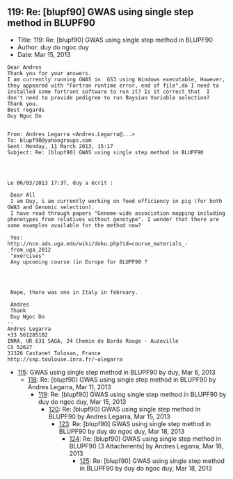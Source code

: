 ## 119: Re: [blupf90] GWAS using single step method in BLUPF90

- Title: 119: Re: [blupf90] GWAS using single step method in BLUPF90
- Author: duy do ngoc duy
- Date: Mar 15, 2013

```
Dear Andres 
Thank you for your answers. 
I am currently running GWAS in  GS3 using Windows executable, However, they appeared with "Fortran runtime error, end of file",do I need to installed some fortrant software to run it? Is it correct that  I don't need to provide pedigree to run Baysian Variable selection?
Thank you. 
Best regards 
Duy Ngoc Do 


From: Andres Legarra <Andres.Legarra@...>
To: blupf90@yahoogroups.com 
Sent: Monday, 11 March 2013, 15:17
Subject: Re: [blupf90] GWAS using single step method in BLUPF90
 

 

Le 06/03/2013 17:37, duy a écrit :

 Dear All
 I am Duy, i am currently working on feed efficiency in pig (for both GWAS and Genomic selection).
 I have read through papers "Genome-wide association mapping including phenotypes from relatives without genotype". I wonder that there are some examples available for the method now?

 Yes:
http://nce.ads.uga.edu/wiki/doku.php?id=course_materials_-_from_uga_2012
 "exercises"
 Any upcoming course (in Europe for BLUPF90 ? 




 Nope, there was one in Italy in february.

 Andres
 Thank 
 Duy Ngoc Do 
-- 
Andres Legarra
+33 561285182
INRA, UR 631 SAGA, 24 Chemin de Borde Rouge - Auzeville
CS 52627
31326 Castanet Tolosan, France
http://snp.toulouse.inra.fr/~alegarra
```

- [115](0115.md): GWAS using single step method in BLUPF90 by duy, Mar 6, 2013
    - [118](0118.md): Re: [blupf90] GWAS using single step method in BLUPF90 by Andres Legarra, Mar 11, 2013
        - [119](0119.md): Re: [blupf90] GWAS using single step method in BLUPF90 by duy do ngoc duy, Mar 15, 2013
            - [120](0120.md): Re: [blupf90] GWAS using single step method in BLUPF90 by Andres Legarra, Mar 15, 2013
                - [123](0123.md): Re: [blupf90] GWAS using single step method in BLUPF90 by duy do ngoc duy, Mar 18, 2013
                    - [124](0124.md): Re: [blupf90] GWAS using single step method in BLUPF90 [3 Attachments] by Andres Legarra, Mar 18, 2013
                        - [125](0125.md): Re: [blupf90] GWAS using single step method in BLUPF90 by duy do ngoc duy, Mar 18, 2013
